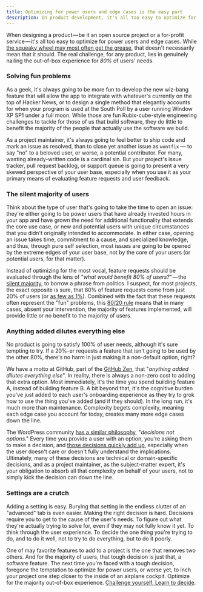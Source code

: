 ```yaml
---
title: Optimizing for power users and edge cases is the easy part
description: In product development, it's all too easy to optimize for power users and edge cases. The real challenge lies in nailing the out-of-box experience for 80% of users' needs.
---
```


When designing a product — be it an open source project or a for-profit service — it's all too easy to optimize for power users and edge cases. While [the squeaky wheel may most often get the grease](https://en.wikipedia.org/wiki/The_squeaky_wheel_gets_the_grease), that doesn't necessarily mean that it should. The real challenge, for any product, lies in genuinely nailing the out-of-box experience for *80%* of users' needs.

### Solving fun problems

As a geek, it's always going to be more fun to develop the new wiz-bang feature that will allow the app to integrate with whatever's currently on the top of Hacker News, or to design a single method that elegantly accounts for when your program is used at the South Poll by a user running Window XP SP1 under a full moon. While those are fun Rubix-cube-style engineering challenges to tackle for those of us that build software, they do little to benefit the majority of the people that actually use the software we build.

As a project maintainer, it's always going to feel better to ship code and mark an issue as resolved, than to close yet another issue as `wontfix` — to say "no" to a beloved user, or worse, a potential contributor. For many, wasting already-written code is a cardinal sin. But your project's issue tracker, pull request backlog, or support queue is going to present a very skewed perspective of your user base, especially when you use it as your primary means of evaluating feature requests and user feedback.

### The silent majority of users

Think about the type of user that's going to take the time to open an issue: they're either going to be power users that have already invested hours in your app and have grown the need for additional functionality that extends the core use case, or new and potential users with unique circumstances that you didn't originally intended to accommodate. In either case, opening an issue takes time, commitment to a cause, and specialized knowledge, and thus, through pure self selection, most issues are going to be opened by the extreme edges of your user base, not by the core of your users (or potential users, for that matter).

Instead of optimizing for the most vocal, feature requests should be evaluated through the lens of "*what would benefit 80% of users?*" — the [silent majority](https://en.wikipedia.org/wiki/Silent_majority), to borrow a phrase from politics. I suspect, for most projects, the exact opposite is sure, that 80% of feature requests come from just 20% of users (or [as few as 1%](https://en.wikipedia.org/wiki/1%25_rule_(Internet_culture))). Combined with the fact that these requests often represent the "fun" problems, this [80/20 rule](https://en.wikipedia.org/wiki/Pareto_principle) means that in many cases, absent your intervention, the majority of features implemented, will provide little or no benefit to the majority of users.

### Anything added dilutes everything else

No product is going to satisfy 100% of user needs, although it's sure tempting to try. If a 20%-er requests a feature that isn't going to be used by the other 80%, there's no harm in just making it a non-default option, right?

We have a motto at GitHub, part of the [GitHub Zen](http://ben.balter.com/2015/08/12/the-zen-of-github/), that "*anything added dilutes everything else*". In reality, there is always a non-zero cost to adding that extra option. Most immediately, it's the time you spend building feature A, instead of building feature B. A bit beyond that, it's the cognitive burden you've just added to each user's onboarding experience as they try to grok how to use the thing you've added (and if they should). In the long run, it's much more than maintenance. Complexity begets complexity, meaning each edge case you account for today, creates many more edge cases down the line.

The WordPress community [has a similar philosophy](https://wordpress.org/about/philosophy/), "*decisions not options*." Every time you provide a user with an option, you're asking them to make a decision, and [those decisions quickly add up](https://en.wikipedia.org/wiki/Analysis_paralysis), especially when the user doesn't care or doesn't fully understand the implications. Ultimately, many of these decisions are technical or domain-specific decisions, and as a project maintainer, as the subject-matter expert, it's your obligation to absorb all that complexity on behalf of your users, not to simply kick the decision can down the line.

### Settings are a crutch

Adding a setting is easy. Burying that setting in the endless clutter of an "advanced" tab is even easier. Making the right decision is hard. Decisions require you to get to the cause of the user's needs. To figure out what they're actually trying to solve for, even if they may not fully know it yet. To think through the user experience. To decide the one thing you're trying to do, and to do it well, not to try to do everything, but to do it poorly.

One of may favorite features to add to a project is the one that removes two others. And for the majority of users, that tough decision is just that, a software feature. The next time you're faced with a tough decision, foregone the temptation to optimize for power users, or worse yet, to inch your project one step closer to the inside of an airplane cockpit. Optimize for the majority out-of-box experience. [Challenge yourself. Learn to decide](https://nacin.com/2011/12/18/in-open-source-learn-to-decide/).
